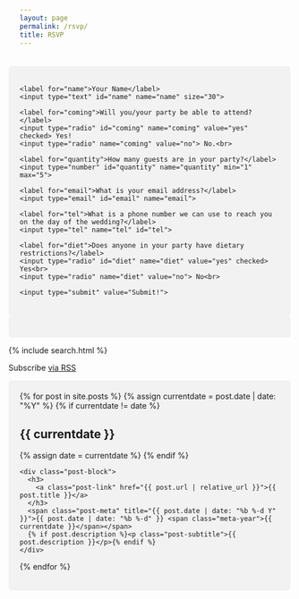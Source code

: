 ```yaml
---
layout: page
permalink: /rsvp/
title: RSVP
---
```


<script src="https://code.jquery.com/jquery-3.2.1.min.js"></script>
<script src="/form.js"></script>

<style>
input[type=text], select {
  width: 100%;
  padding: 12px 20px;
  margin: 8px 0;
  display: inline-block;
  border: 1px solid #ccc;
  border-radius: 4px;
  box-sizing: border-box;
}

input[type=submit] {
  width: 100%;
  background-color: #4CAF50;
  color: white;
  padding: 14px 20px;
  margin: 8px 0;
  border: none;
  border-radius: 4px;
  cursor: pointer;
}

input[type=submit]:hover {
  background-color: #45a049;
}

div {
  border-radius: 5px;
  background-color: #f2f2f2;
  padding: 20px;
}
</style>

<div>
<form action="https://getform.io/f/0cff5cfd-5ab5-4d3c-8f95-50be1ec60926" method="POST">

    <label for="name">Your Name</label>
    <input type="text" id="name" name="name" size="30">
    
    <label for="coming">Will you/your party be able to attend?</label>
    <input type="radio" id="coming" name="coming" value="yes" checked> Yes! 
    <input type="radio" name="coming" value="no"> No.<br>
    
    <label for="quantity">How many guests are in your party?</label>
    <input type="number" id="quantity" name="quantity" min="1" max="5">
    
    <label for="email">What is your email address?</label>
    <input type="email" id="email" name="email">
    
    <label for="tel">What is a phone number we can use to reach you on the day of the wedding?</label>
    <input type="tel" name="tel" id="tel">
    
    <label for="diet">Does anyone in your party have dietary restrictions?</label>
    <input type="radio" id="diet" name="diet" value="yes" checked> Yes<br>
    <input type="radio" name="diet" value="no"> No<br>
    
    <input type="submit" value="Submit!">

</form>
</div>

<div id="form1">
<!-- Dynamic Form Div -->
</div>

{% include search.html %}

<p class="rss-subscribe">Subscribe <a href="{{ "/feed.xml" | absolute_url }}">via RSS</a></p>

<div class="post-list">
  {% for post in site.posts %}
    {% assign currentdate = post.date | date: "%Y" %}
    {% if currentdate != date %}
      <h2 id="y{{ currentdate }}" class="year">{{ currentdate }}</h2>
      {% assign date = currentdate %}
    {% endif %}

    <div class="post-block">
      <h3>
        <a class="post-link" href="{{ post.url | relative_url }}">{{ post.title }}</a>
      </h3>
      <span class="post-meta" title="{{ post.date | date: "%b %-d Y" }}">{{ post.date | date: "%b %-d" }} <span class="meta-year">{{ currentdate }}</span></span>
      {% if post.description %}<p class="post-subtitle">{{ post.description }}</p>{% endif %}
    </div>
  {% endfor %}
</div>
